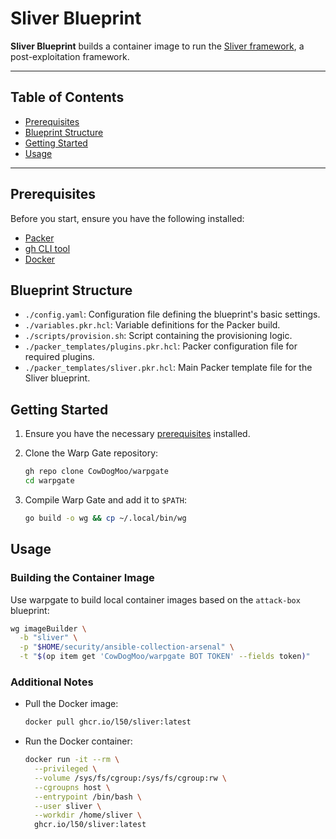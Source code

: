 # Sliver Blueprint

**Sliver Blueprint** builds a container image to run the
[Sliver framework](https://github.com/BishopFox/sliver), a post-exploitation framework.

---

## Table of Contents

- [Prerequisites](#prerequisites)
- [Blueprint Structure](#blueprint-structure)
- [Getting Started](#getting-started)
- [Usage](#usage)

---

## Prerequisites

Before you start, ensure you have the following installed:

- [Packer](https://www.packer.io/)
- [gh CLI tool](https://cli.github.com/)
- [Docker](https://www.docker.com/)

## Blueprint Structure

- `./config.yaml`: Configuration file defining the blueprint's basic settings.
- `./variables.pkr.hcl`: Variable definitions for the Packer build.
- `./scripts/provision.sh`: Script containing the provisioning logic.
- `./packer_templates/plugins.pkr.hcl`: Packer configuration file for required plugins.
- `./packer_templates/sliver.pkr.hcl`: Main Packer template file for the Sliver blueprint.

## Getting Started

1. Ensure you have the necessary [prerequisites](#prerequisites) installed.

1. Clone the Warp Gate repository:

   ```bash
   gh repo clone CowDogMoo/warpgate
   cd warpgate
   ```

1. Compile Warp Gate and add it to `$PATH`:

   ```bash
   go build -o wg && cp ~/.local/bin/wg
   ```

## Usage

### Building the Container Image

Use warpgate to build local container images based on the `attack-box`
blueprint:

```bash
wg imageBuilder \
  -b "sliver" \
  -p "$HOME/security/ansible-collection-arsenal" \
  -t "$(op item get 'CowDogMoo/warpgate BOT TOKEN' --fields token)"
```

### Additional Notes

- Pull the Docker image:

  ```bash
  docker pull ghcr.io/l50/sliver:latest
  ```

- Run the Docker container:

  ```bash
  docker run -it --rm \
    --privileged \
    --volume /sys/fs/cgroup:/sys/fs/cgroup:rw \
    --cgroupns host \
    --entrypoint /bin/bash \
    --user sliver \
    --workdir /home/sliver \
    ghcr.io/l50/sliver:latest
  ```
